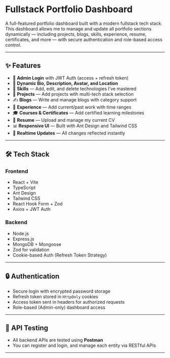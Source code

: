 # Fullstack Portfolio Dashboard

A full-featured portfolio dashboard built with a modern fullstack tech stack. This dashboard allows me to manage and update all portfolio sections dynamically — including projects, blogs, skills, experience, resume, certificates, and more — with secure authentication and role-based access control.

---

## ✨ Features

- 🔐 **Admin Login** with JWT Auth (access + refresh token)
- 📄 **Dynamic Bio, Description, Avatar, and Location**
- 🧠 **Skills** — Add, edit, and delete technologies I’ve mastered
- 🧰 **Projects** — Add projects with multi-tech stack selection
- ✍️ **Blogs** — Write and manage blogs with category support
- 💼 **Experience** — Add current/past work with time ranges
- 🎓 **Courses & Certificates** — Add certified learning milestones
- 📃 **Resume** — Upload and manage my current CV
- 📊 **Responsive UI** — Built with Ant Design and Tailwind CSS
- 🔄 **Realtime Updates** — All changes reflected instantly

---

## 🛠️ Tech Stack

### Frontend

- React + Vite
- TypeScript
- Ant Design
- Tailwind CSS
- React Hook Form + Zod
- Axios + JWT Auth

### Backend

- Node.js
- Express.js
- MongoDB + Mongoose
- Zod for validation
- Cookie-based Auth (Refresh Token Strategy)

---

## 🔒 Authentication

- Secure login with encrypted password storage
- Refresh token stored in `HttpOnly` cookies
- Access token sent in headers for authorized requests
- Role-based (Admin-only) dashboard access

---

## 🧪 API Testing

- All backend APIs are tested using **Postman**
- You can register and login, and manage each entity via RESTful APIs

---
